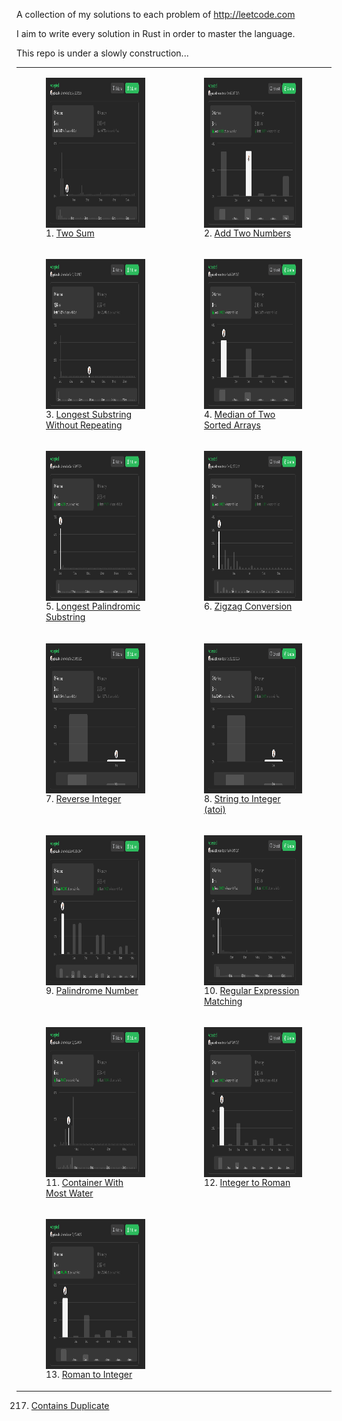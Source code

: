 A collection of my solutions to each problem of http://leetcode.com

I aim to write every solution in Rust in order to master the language.

This repo is under a slowly construction...

<table>
  <tr>
    <td valign="top">
        <figure class="image" style="display: flex; align-items: stretch; justify-content: center; flex-direction: column;">
            <img src="./assets/1-two-sum.png" alt="1-two-sum" style="height: 240px;">
            <figcaption>1. <a href="https://github.com/Gabones/leet-code/tree/master/two-sum">Two Sum</a></figcaption>
        </figure>
    </td>
    <td valign="top">
        <figure class="image" style="display: flex; align-items: stretch; justify-content: center; flex-direction: column;">
            <img src="./assets/2-add-two-numbers.png" alt="2-add-two-numbers" style="height: 240px;">
            <figcaption>2. <a href="https://github.com/Gabones/leet-code/tree/master/add-two-numbers">Add Two Numbers</a></figcaption>
        </figure>
    </td>
    </td>
  </tr>
  <tr>
    <td valign="top">
        <figure class="image" style="display: flex; align-items: stretch; justify-content: center; flex-direction: column;">
            <img src="./assets/3-longest-substring-without-repeating.png" alt="3-longest-substring-without-repeating" style="height: 240px;">
            <figcaption>3. <a href="https://github.com/Gabones/leet-code/tree/master/longest-substring">Longest Substring Without Repeating</a></figcaption>
        </figure>
    </td>
    <td valign="top">
        <figure class="image" style="display: flex; align-items: stretch; justify-content: center; flex-direction: column;">
            <img src="./assets/4-median-of-two-sorted-arrays.png" alt="4-median-of-two-sorted-arrays" style="height: 240px;">
            <figcaption>4. <a href="https://github.com/Gabones/leet-code/tree/master/median-sorted-arrays">Median of Two Sorted Arrays</a></figcaption>
        </figure>
    </td>
  </tr>
  <tr>
    <td valign="top">
        <figure class="image" style="display: flex; align-items: stretch; justify-content: center; flex-direction: column;">
            <img src="./assets/5-longest-palindrome-substring.png" alt="5-longest-palindrome-substring" style="height: 240px;">
            <figcaption>5. <a href="https://github.com/Gabones/leet-code/tree/master/long-palind-substr">Longest Palindromic Substring</a></figcaption>
        </figure>
    </td>
    <td valign="top">
        <figure class="image" style="display: flex; align-items: stretch; justify-content: center; flex-direction: column;">
            <img src="./assets/6-zigzag-conversion.png" alt="6-zigzag-conversion" style="height: 240px;">
            <figcaption>6. <a href="https://github.com/Gabones/leet-code/tree/master/zigzag-conversion">Zigzag Conversion</a></figcaption>
        </figure>
    </td>
  </tr>
  <tr>
    <td valign="top">
        <figure class="image" style="display: flex; align-items: stretch; justify-content: center; flex-direction: column;">
            <img src="./assets/7-reverse-integer.png" alt="7-reverse-integer" style="height: 240px;">
            <figcaption>7. <a href="https://github.com/Gabones/leet-code/tree/master/reverse-integer">Reverse Integer</a></figcaption>
        </figure>
    </td>
    <td valign="top">
        <figure class="image" style="display: flex; align-items: stretch; justify-content: center; flex-direction: column;">
            <img src="./assets/8-string-to-integer.png" alt="8-string-to-integer" style="height: 240px;">
            <figcaption>8. <a href="https://github.com/Gabones/leet-code/tree/master/string-to-integer">String to Integer (atoi)</a></figcaption>
        </figure>
    </td>
  </tr>
  <tr>
    <td valign="top">
        <figure class="image" style="display: flex; align-items: stretch; justify-content: center; flex-direction: column;">
            <img src="./assets/9-palindrome-number.png" alt="9-palindrome-number" style="height: 240px;">
            <figcaption>9. <a href="https://github.com/Gabones/leet-code/tree/master/palindrome-number">Palindrome Number</a></figcaption>
        </figure>
    </td>
    <td valign="top">
        <figure class="image" style="display: flex; align-items: stretch; justify-content: center; flex-direction: column;">
            <img src="./assets/10-regular-expression-matching.png" alt="10-regular-expression-matching" style="height: 240px;">
            <figcaption>10. <a href="https://github.com/Gabones/leet-code/tree/master/regular-expression-matching">Regular Expression Matching</a></figcaption>
        </figure>
    </td>
  </tr>
  <tr>
    <td valign="top">
        <figure class="image" style="display: flex; align-items: stretch; justify-content: center; flex-direction: column;">
            <img src="./assets/11-container-with-most-water.png" alt="11-container-with-most-water" style="height: 240px;">
            <figcaption>11. <a href="https://github.com/Gabones/leet-code/tree/master/container-with-most-water">Container With Most Water</a></figcaption>
        </figure>
    </td>
    <td valign="top">
        <figure class="image" style="display: flex; align-items: stretch; justify-content: center; flex-direction: column;">
            <img src="./assets/12-integer-to-roman.png" alt="12-integer-to-roman" style="height: 240px;">
            <figcaption>12. <a href="https://github.com/Gabones/leet-code/tree/master/integer-to-roman">Integer to Roman</a></figcaption>
        </figure>
    </td>
  </tr>
  <tr>
    <td valign="top">
        <figure class="image" style="display: flex; align-items: stretch; justify-content: center; flex-direction: column;">
            <img src="./assets/13-roman-to-integer.png" alt="13-roman-to-integer" style="height: 240px;">
            <figcaption>13. <a href="https://github.com/Gabones/leet-code/tree/master/roman-to-integer">Roman to Integer</a></figcaption>
        </figure>
    </td>
  </tr>
</table>

217. [Contains Duplicate](https://github.com/Gabones/leet-code/tree/master/contains-duplicate)